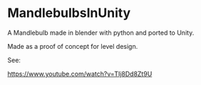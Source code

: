 # MandlebulbsInUnity

A Mandlebulb made in blender with python and ported to Unity.

Made as a proof of concept for level design.

See:

https://www.youtube.com/watch?v=TIj8Dd8Zt9U
